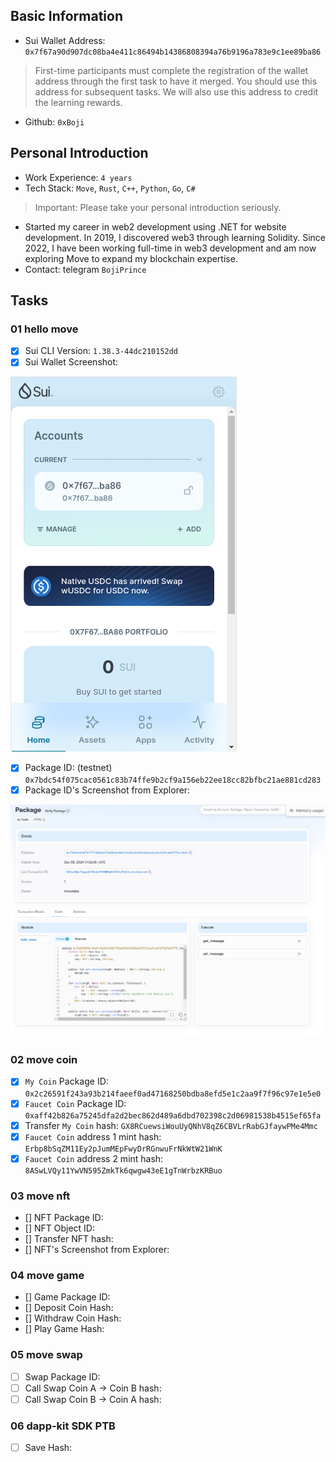 ## Basic Information
- Sui Wallet Address: `0x7f67a90d907dc08ba4e411c86494b14386808394a76b9196a783e9c1ee89ba86`
> First-time participants must complete the registration of the wallet address through the first task to have it merged. You should use this address for subsequent tasks. We will also use this address to credit the learning rewards.
- Github: `0xBoji`

## Personal Introduction
- Work Experience: `4 years`
- Tech Stack: `Move`, `Rust`, `C++`, `Python`, `Go`, `C#`
> Important: Please take your personal introduction seriously.
- Started my career in web2 development using .NET for website development. In 2019, I discovered web3 through learning Solidity. Since 2022, I have been working full-time in web3 development and am now exploring Move to expand my blockchain expertise.
- Contact: telegram `BojiPrince`

## Tasks

### 01 hello move
- [x] Sui CLI Version: `1.38.3-44dc210152dd`
- [x] Sui Wallet Screenshot:

![Sui Wallet](./images/sui-wallet.png)
- [x] Package ID: (testnet) `0x7bdc54f075cac0561c83b74ffe9b2cf9a156eb22ee18cc82bfbc21ae881cd283`
- [x] Package ID's Screenshot from Explorer: 

![Package Explorer](./images/package-id.png)

### 02 move coin
- [x] `My Coin` Package ID: `0x2c26591f243a93b214faeef0ad47168250bdba8efd5e1c2aa9f7f96c97e1e5e0`
- [x] `Faucet Coin` Package ID: `0xaff42b826a75245dfa2d2bec862d489a6dbd702398c2d06981538b4515ef65fa`
- [x] Transfer `My Coin` hash: `GX8RCuewsiWouUyQNhV8qZ6CBVLrRabGJfaywPMe4Mmc`
- [x] `Faucet Coin` address 1 mint hash: `Erbp8bSqZM11Ey2pJumMEpFwyDrRGnwuFrNkWtW21WnK`
- [x] `Faucet Coin` address 2 mint hash: `8ASwLVQy11YwVN595ZmkTk6qwgw43eE1gTnWrbzKRBuo`

### 03 move nft
- [] NFT Package ID:
- [] NFT Object ID:
- [] Transfer NFT hash:
- [] NFT's Screenshot from Explorer:

### 04 move game
- [] Game Package ID:
- [] Deposit Coin Hash:
- [] Withdraw Coin Hash:
- [] Play Game Hash:

### 05 move swap
- [ ] Swap Package ID:
- [ ] Call Swap Coin A -> Coin B hash:
- [ ] Call Swap Coin B -> Coin A hash:

### 06 dapp-kit SDK PTB
- [ ] Save Hash:
